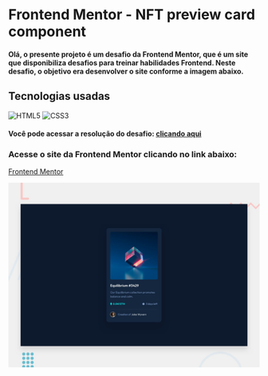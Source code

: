 # Frontend Mentor - NFT preview card component



#### Olá, o presente projeto é um desafio da Frontend Mentor, que é um site que disponibiliza desafios para treinar habilidades Frontend. Neste desafio, o objetivo era desenvolver o site conforme a imagem abaixo.

## Tecnologias usadas
![HTML5](https://img.shields.io/badge/html5-%23E34F26.svg?style=for-the-badge&logo=html5&logoColor=white)
![CSS3](https://img.shields.io/badge/css3-%231572B6.svg?style=for-the-badge&logo=css3&logoColor=white)

#### Você pode acessar a resolução do desafio: [clicando aqui](https://franciscojunior12.github.io/nft-preview-card-component-main/)

### Acesse o site da Frontend Mentor clicando no link abaixo:
[Frontend Mentor](https://www.frontendmentor.io?ref=challenge)

![Design preview for the NFT preview card component coding challenge](./design/desktop-preview.jpg)

 









